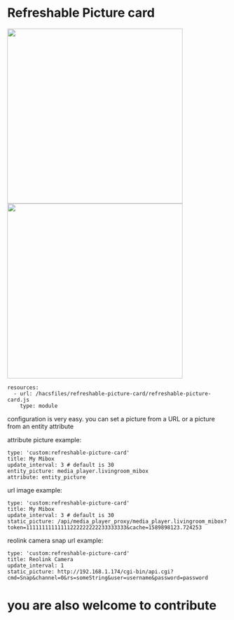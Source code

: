 # Refreshable Picture card #


<img src="https://github.com/dimagoltsman/refreshable-picture-card/raw/master/example1.png" height="400">

<img src="https://github.com/dimagoltsman/refreshable-picture-card/raw/master/example2.png" height="400">

```
resources:
  - url: /hacsfiles/refreshable-picture-card/refreshable-picture-card.js
    type: module
```


configuration is very easy. you can set a picture from a URL or a picture from an entity attribute

attribute picture example:

```
type: 'custom:refreshable-picture-card'
title: My Mibox
update_interval: 3 # default is 30
entity_picture: media_player.livingroom_mibox
attribute: entity_picture

```

url image example:
```
type: 'custom:refreshable-picture-card'
title: My Mibox
update_interval: 3 # default is 30
static_picture: /api/media_player_proxy/media_player.livingroom_mibox?token=11111111111111222222222233333333&cache=1589898123.724253

```

reolink camera snap url example:

```
type: 'custom:refreshable-picture-card'
title: Reolink Camera
update_interval: 1
static_picture: http://192.168.1.174/cgi-bin/api.cgi?cmd=Snap&channel=0&rs=someString&user=username&password=password

```



# you are also welcome to contribute #



